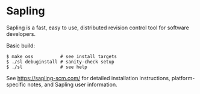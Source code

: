 # Sapling

Sapling is a fast, easy to use, distributed revision control tool for software
developers.

Basic build:

```
$ make oss          # see install targets
$ ./sl debuginstall # sanity-check setup
$ ./sl              # see help
```

See <https://sapling-scm.com/> for detailed installation instructions,
platform-specific notes, and Sapling user information.
